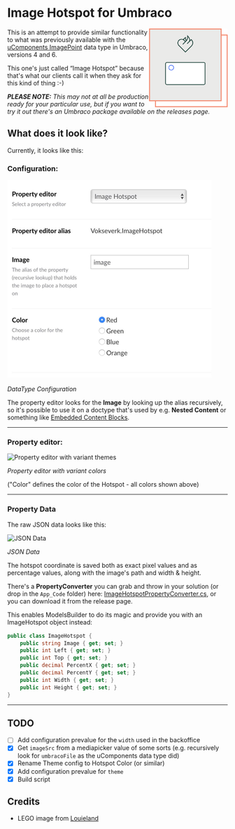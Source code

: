 # Image Hotspot for Umbraco

<img align="right" src="images/vv-imagehotspot-icon.png" width="180" height="180" alt="An image with a circular hotspot inside a square with the Vokseværk ‘fire-heart’ logo">

This is an attempt to provide similar functionality to what was previously
available with the
[uComponents ImagePoint](http://ucomponents.github.io/data-types/image-point/)
data type in Umbraco, versions 4 and 6.

This one's just called “Image Hotspot” because that's what our clients call it
when they ask for this kind of thing :-)

_**PLEASE NOTE:** This may not at all be production ready for your particular
use, but if you want to try it out there's an Umbraco package available on the
releases page._

## What does it look like?

Currently, it looks like this:

### Configuration:

<img src="screenshots/ImageHotspot_Config.jpg" width="467" alt="DataType Configuration" />

*DataType Configuration*

The property editor looks for the **Image** by looking up the alias recursively,
so it's possible to use it on a doctype that's used by e.g. **Nested Content**
or something like [Embedded Content Blocks](https://our.umbraco.com/packages/backoffice-extensions/embedded-content-blocks/).

***

### Property editor:

<img src="screenshots/ImageHotspot_Themes.png" width="640" alt="Property editor with variant themes" />

*Property editor with variant colors*

("Color" defines the color of the Hotspot - all colors shown above)

***

### Property Data

The raw JSON data looks like this:

<img src="screenshots/ImageHotspot_JSON.png" width="431" alt="JSON Data" />

*JSON Data*

The hotspot coordinate is saved both as exact pixel values and as percentage
values, along with the image's path and width & height.

There's a **PropertyConverter** you can grab and throw in your solution (or
drop in the `App_Code` folder) here:
[ImageHotspotPropertyConverter.cs](src/ImageHotspotPropertyConverter.cs),
or you can download it from the release page.

This enables ModelsBuilder to do its magic and provide you with an ImageHotspot
object instead:

```csharp
public class ImageHotspot {
	public string Image { get; set; }
	public int Left { get; set; }
	public int Top { get; set; }
	public decimal PercentX { get; set; }
	public decimal PercentY { get; set; }
	public int Width { get; set; }
	public int Height { get; set; }
}
```	

***

## TODO

- [ ] Add configuration prevalue for the `width` used in the backoffice
- [x] Get `imageSrc` from a mediapicker value of some sorts (e.g. recursively look for `umbracoFile` as the uComponents data type did)
- [x] Rename Theme config to Hotspot Color (or similar)
- [x] Add configuration prevalue for `theme`
- [x] Build script

## Credits

* LEGO image from [Louieland](http://reserve.louie.land/Wallpapers/LEGO/ "Index of /Wallpapers/LEGO")
